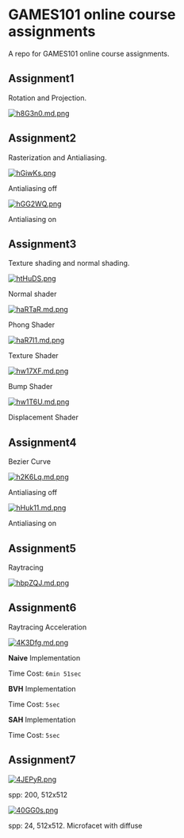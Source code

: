 # GAMES101 online course assignments

A repo for GAMES101 online course assignments.

## Assignment1

Rotation and Projection.

[![h8G3n0.md.png](https://z3.ax1x.com/2021/08/29/h8G3n0.md.png)](https://imgtu.com/i/h8G3n0)

## Assignment2

Rasterization and Antialiasing.

[![hGiwKs.png](https://z3.ax1x.com/2021/08/29/hGiwKs.png)](https://imgtu.com/i/hGiwKs)

Antialiasing off

[![hGG2WQ.png](https://z3.ax1x.com/2021/08/29/hGG2WQ.png)](https://imgtu.com/i/hGG2WQ)

Antialiasing on

## Assignment3

Texture shading and normal shading.

[![htHuDS.png](https://z3.ax1x.com/2021/08/30/htHuDS.png)](https://imgtu.com/i/htHuDS)

Normal shader

[![haRTaR.md.png](https://z3.ax1x.com/2021/08/31/haRTaR.md.png)](https://imgtu.com/i/haRTaR)

Phong Shader

[![haR7I1.md.png](https://z3.ax1x.com/2021/08/31/haR7I1.md.png)](https://imgtu.com/i/haR7I1)

Texture Shader

[![hw17XF.md.png](https://z3.ax1x.com/2021/09/01/hw17XF.md.png)](https://imgtu.com/i/hw17XF)

Bump Shader

[![hw1T6U.md.png](https://z3.ax1x.com/2021/09/01/hw1T6U.md.png)](https://imgtu.com/i/hw1T6U)

Displacement Shader

## Assignment4

Bezier Curve

[![h2K6Lq.md.png](https://z3.ax1x.com/2021/09/04/h2K6Lq.md.png)](https://imgtu.com/i/h2K6Lq)

Antialiasing off

[![hHuk11.md.png](https://z3.ax1x.com/2021/09/08/hHuk11.md.png)](https://imgtu.com/i/hHuk11)

Antialiasing on

## Assignment5

Raytracing

[![hbpZQJ.md.png](https://z3.ax1x.com/2021/09/08/hbpZQJ.md.png)](https://imgtu.com/i/hbpZQJ)

## Assignment6

Raytracing Acceleration

[![4K3Dfg.md.png](https://z3.ax1x.com/2021/09/17/4K3Dfg.md.png)](https://imgtu.com/i/4K3Dfg)

**Naive** Implementation

Time Cost: `6min 51sec`


**BVH** Implementation

Time Cost: `5sec`


**SAH** Implementation

Time Cost: `5sec`

## Assignment7

[![4JEPyR.png](https://z3.ax1x.com/2021/09/20/4JEPyR.png)](https://imgtu.com/i/4JEPyR)

spp: 200, 512x512

[![40GG0s.png](https://z3.ax1x.com/2021/09/23/40GG0s.png)](https://imgtu.com/i/40GG0s)

spp: 24, 512x512. Microfacet with diffuse

